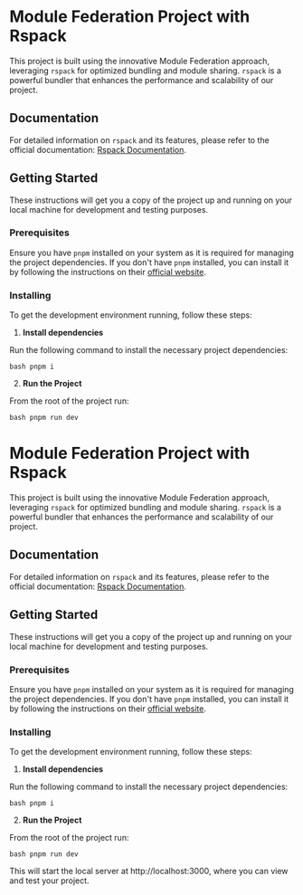 
# Module Federation Project with Rspack

  

This project is built using the innovative Module Federation approach, leveraging `rspack` for optimized bundling and module sharing. `rspack` is a powerful bundler that enhances the performance and scalability of our project.

  

## Documentation

  

For detailed information on `rspack` and its features, please refer to the official documentation: [Rspack Documentation](https://rspack.dev).

  

## Getting Started

  

These instructions will get you a copy of the project up and running on your local machine for development and testing purposes.

  

### Prerequisites

  

Ensure you have `pnpm` installed on your system as it is required for managing the project dependencies. If you don't have `pnpm` installed, you can install it by following the instructions on their [official website](https://pnpm.io/).

  

### Installing

  

To get the development environment running, follow these steps:

  

1.  **Install dependencies**

  

Run the following command to install the necessary project dependencies:

  

```bash pnpm i```

  

2.  **Run the Project**

From the root of the project run:

  

```bash pnpm run dev```
# Module Federation Project with Rspack

  

This project is built using the innovative Module Federation approach, leveraging `rspack` for optimized bundling and module sharing. `rspack` is a powerful bundler that enhances the performance and scalability of our project.

  

## Documentation

  

For detailed information on `rspack` and its features, please refer to the official documentation: [Rspack Documentation](https://rspack.dev).

  

## Getting Started

  

These instructions will get you a copy of the project up and running on your local machine for development and testing purposes.

  

### Prerequisites

  

Ensure you have `pnpm` installed on your system as it is required for managing the project dependencies. If you don't have `pnpm` installed, you can install it by following the instructions on their [official website](https://pnpm.io/).

  

### Installing

  

To get the development environment running, follow these steps:

  

1.  **Install dependencies**

  

Run the following command to install the necessary project dependencies:

  

```bash pnpm i```

  

2.  **Run the Project**

From the root of the project run:

  

```bash pnpm run dev```

This will start the local server at http://localhost:3000, where you can view and test your project.